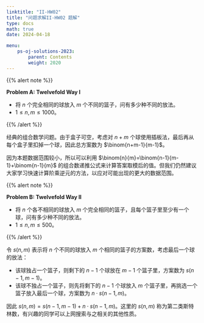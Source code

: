 ```yaml
---
linktitle: "II-HW02"
title: "问题求解II-HW02 题解"
type: docs
math: true
date: 2024-04-18

menu:
    ps-oj-solutions-2023:
        parent: Contents
        weight: 2020
---
```


{{% alert note %}}

**Problem A: Twelvefold Way I**

* 将 $n$ 个完全相同的球放入 $m$ 个不同的篮子，问有多少种不同的放法。
* $1\leq n, m\leq 1000$。

{{% /alert %}}

经典的组合数学问题。由于盒子可空，考虑对 $n+m$ 个球使用插板法，最后再从每个盒子里扣掉一个球，因此总方案数为 $\binom{n+m-1}{m-1}$。

因为本题数据范围较小，所以可以利用 $\binom{n}{m}=\binom{n-1}{m-1}+\binom{n-1}{m}$ 的组合数递推公式来计算答案取模后的值。但我们仍然建议大家学习快速计算阶乘逆元的方法，以应对可能出现的更大的数据范围。

{{% alert note %}}

**Problem B: Twelvefold Way II**

* 将 $n$ 个各不相同的球放入 $m$ 个完全相同的篮子，且每个篮子里至少有一个球，问有多少种不同的放法。
* $1\leq n, m\leq 500$。

{{% /alert %}}

令 $s(n, m)$ 表示将 $n$ 个不同的球放入 $m$ 个相同的篮子的方案数，考虑最后一个球的放法：

* 该球独占一个篮子，则剩下的 $n-1$ 个球放在 $m-1$ 个篮子里，方案数为 $s(n-1, m-1)$。
* 该球不独占一个篮子，则先将剩下的 $n-1$ 个球放入 $m$ 个篮子里，再挑选一个篮子放入最后一个球，方案数为 $n\cdot s(n-1, m)$。

因此 $s(n, m)=s(n-1, m-1) + n\cdot s(n-1, m)$。这里的 $s(n, m)$ 称为第二类斯特林数，有兴趣的同学可以上网搜索与之相关的其他性质。